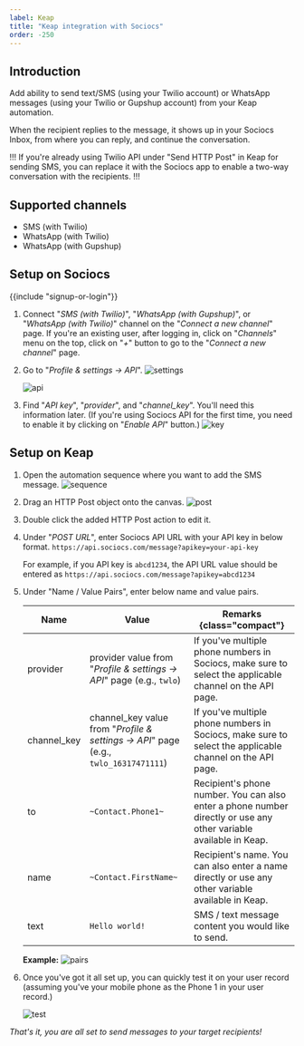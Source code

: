 ```yaml
---
label: Keap
title: "Keap integration with Sociocs"
order: -250
---
```


## Introduction

Add ability to send text/SMS (using your Twilio account) or WhatsApp messages (using your Twilio or Gupshup account) from your Keap automation.

When the recipient replies to the message, it shows up in your Sociocs Inbox, from where you can reply, and continue the conversation.

!!!
If you're already using Twilio API under "Send HTTP Post" in Keap for sending SMS, you can replace it with the Sociocs app to enable a two-way conversation with the recipients.
!!!

## Supported channels

- SMS (with Twilio)
- WhatsApp (with Twilio)
- WhatsApp (with Gupshup)

## Setup on Sociocs

{{include "signup-or-login"}}

1. Connect "*SMS (with Twilio)*", "*WhatsApp (with Gupshup)*", or "*WhatsApp (with Twilio)*" channel on the "*Connect a new channel*" page. If you're an existing user, after logging in, click on "*Channels*" menu on the top, click on "*+*" button to go to the "*Connect a new channel*" page.

1. Go to "*Profile & settings -> API*".
    ![settings](https://user-images.githubusercontent.com/12301512/163997321-90b286f5-e1aa-4df8-bc18-e453b20d26e8.png)

    ![api](https://github.com/sociocs/docs/assets/12301512/4168b133-c8e2-4834-9b7b-d62b5203349c)

1. Find "*API key*", "*provider*", and "*channel_key*". You'll need this information later. (If you're using Sociocs API for the first time, you need to enable it by clicking on "*Enable API*" button.)
    ![key](https://github.com/sociocs/docs/assets/12301512/0e760d3f-fbae-4588-a045-21b8ea812a60)

## Setup on Keap

1. Open the automation sequence where you want to add the SMS message.
    ![sequence](https://github.com/sociocs/docs/assets/12301512/4272790c-5d50-46f6-a5ed-683a3a7feda1)

1. Drag an HTTP Post object onto the canvas.
    ![post](https://github.com/sociocs/docs/assets/12301512/a3e29184-ba66-4a77-9198-e49a4e147720)

1. Double click the added HTTP Post action to edit it.

1. Under "*POST URL*", enter Sociocs API URL with your API key in below format.
    `https://api.sociocs.com/message?apikey=your-api-key`

    For example, if you API key is `abcd1234`, the API URL value should be entered as `https://api.sociocs.com/message?apikey=abcd1234`

1. Under "Name / Value Pairs", enter below name and value pairs.

    Name | Value | Remarks {class="compact"}
    --- | --- | ---
    provider | provider value from "*Profile & settings -> API*" page (e.g., `twlo`) | If you've multiple phone numbers in Sociocs, make sure to select the applicable channel on the API page.
    channel_key | channel_key value from "*Profile & settings -> API*" page (e.g., `twlo_16317471111`) | If you've multiple phone numbers in Sociocs, make sure to select the applicable channel on the API page.
    to | `~Contact.Phone1~` | Recipient's phone number. You can also enter a phone number directly or use any other variable available in Keap.
    name | `~Contact.FirstName~` | Recipient's name. You can also enter a name directly or use any other variable available in Keap.
    text | `Hello world!` | SMS / text message content you would like to send.

    **Example:** ![pairs](https://github.com/sociocs/docs/assets/12301512/ffd6e34b-6e04-407e-95dd-bae092ded696)

1. Once you've got it all set up, you can quickly test it on your user record (assuming you've your mobile phone as the Phone 1 in your user record.)

    ![test](https://github.com/sociocs/docs/assets/12301512/685ae2df-fbde-47cc-b01e-9efbe293b318)

*That's it, you are all set to send messages to your target recipients!*

